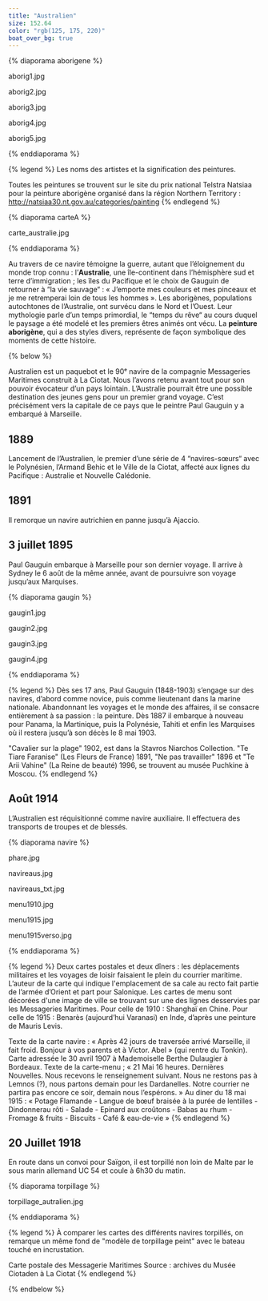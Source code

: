 ```yaml
---
title: "Australien"
size: 152.64
color: "rgb(125, 175, 220)"
boat_over_bg: true
---
```


{% diaporama aborigene %}

aborig1.jpg

aborig2.jpg

aborig3.jpg

aborig4.jpg

aborig5.jpg

{% enddiaporama %}

{% legend %}
Les noms des artistes et la signification des peintures. 

Toutes les peintures se trouvent sur le site du prix national Telstra Natsiaa pour la peinture aborigène organisé dans la région Northern Territory : http://natsiaa30.nt.gov.au/categories/painting
{% endlegend %}

{% diaporama carteA %}

carte_australie.jpg

{% enddiaporama %}


Au travers de ce navire témoigne la guerre, autant que l’éloignement du monde trop connu : l’**Australie**, une île-continent dans l’hémisphère sud et terre d’immigration ;
les îles du Pacifique et le choix de Gauguin de retourner à “la vie sauvage“ : « J’emporte mes couleurs et mes pinceaux et je me retremperai loin de tous les hommes ».
Les aborigènes, populations autochtones de l’Australie, ont survécu dans le Nord et l’Ouest. Leur mythologie parle d’un temps primordial, le “temps du rêve“ au cours duquel le paysage a été modelé et les premiers êtres animés ont vécu. La **peinture aborigène**, qui a des styles divers, représente de façon symbolique des moments de cette histoire.

{% below %}

Australien est un paquebot et le 90ᵉ navire de la compagnie Messageries Maritimes construit à La Ciotat. Nous l’avons retenu avant tout pour son pouvoir évocateur d’un pays lointain. L’Australie pourrait être une possible destination des jeunes gens pour un premier grand voyage. C’est précisément vers la capitale de ce pays que le peintre Paul Gauguin y a embarqué à Marseille.


1889
----

Lancement de l’Australien, le premier d’une série de 4 “navires-sœurs“ avec le Polynésien, l’Armand Behic et le Ville de la Ciotat, affecté aux lignes du Pacifique : Australie et Nouvelle Calédonie.


1891
----

Il remorque un navire autrichien en panne jusqu’à Ajaccio.


3 juillet 1895
--------------

Paul Gauguin embarque à Marseille pour son dernier voyage. Il arrive à Sydney le 6 août de la même année, avant de poursuivre son voyage jusqu’aux Marquises.

{% diaporama gaugin %}

gaugin1.jpg

gaugin2.jpg

gaugin3.jpg

gaugin4.jpg

{% enddiaporama %}

{% legend %}
Dès ses 17 ans, Paul Gauguin (1848-1903) s’engage sur des navires, d’abord comme novice, puis comme lieutenant dans la marine nationale. Abandonnant les voyages et le monde des affaires, il se consacre entièrement à sa passion : la peinture. Dès 1887 il embarque à nouveau pour Panama, la Martinique, puis la Polynésie, Tahiti et enfin les Marquises où il restera jusqu’à son décès le 8 mai 1903.

"Cavalier sur la plage" 1902, est dans la Stavros Niarchos Collection. 
"Te Tiare Faranise" (Les Fleurs de France) 1891, "Ne pas travailler" 1896 et "Te Arii Vahine" (La Reine de beauté) 1996, se trouvent au musée Puchkine à Moscou.
{% endlegend %}

Août 1914
---------

L’Australien est réquisitionné comme navire auxiliaire. Il effectuera des transports de troupes et de blessés.

{% diaporama navire %}

phare.jpg

navireaus.jpg

navireaus_txt.jpg

menu1910.jpg

menu1915.jpg

menu1915verso.jpg

{% enddiaporama %}

{% legend %}
Deux cartes postales et deux dîners : les déplacements militaires et les voyages de loisir faisaient le plein du courrier maritime.
L’auteur de la carte qui indique l'emplacement de sa cale au recto fait partie de l’armée d’Orient et part pour Salonique.
Les cartes de menu sont décorées d'une image de ville se trouvant sur une des lignes desservies par les Messageries Maritimes. Pour celle de 1910 : Shanghaï en Chine. Pour celle de 1915 : Benarès (aujourd’hui Varanasi) en Inde, d’après une peinture de Mauris Levis.

Texte de la carte navire : « Après 42 jours de traversée arrivé Marseille, il fait froid. Bonjour à vos parents et à Victor. Abel » (qui rentre du Tonkin).
Carte adressée le 30 avril 1907 à Mademoiselle Berthe Dulaugier à Bordeaux.
Texte de la carte-menu ; « 21 Mai 16 heures. Dernières Nouvelles. Nous recevons le renseignement suivant. Nous ne restons pas à Lemnos (?), nous partons demain pour les Dardanelles. Notre courrier ne partira pas encore ce soir, demain nous l’espérons. »
Au diner du 18 mai 1915 : « Potage Flamande - Langue de bœuf braisée à la purée de lentilles -  Dindonnerau rôti - Salade - Epinard aux croûtons - Babas au rhum - Fromage & fruits - Biscuits - Café & eau-de-vie »
{% endlegend %}

20 Juillet 1918
---------------

En route dans un convoi pour Saïgon, il est torpillé non loin de Malte par le sous marin allemand UC 54 et coule à 6h30 du matin.

{% diaporama torpillage %}

torpillage_autralien.jpg

{% enddiaporama %}

{% legend %}
À comparer les cartes des différents navires torpillés, on remarque un même fond de "modèle de torpillage peint" avec le bateau touché en incrustation. 

Carte postale des Messagerie Maritimes
Source : archives du Musée Ciotaden à La Ciotat
{% endlegend %}

{% endbelow %}
